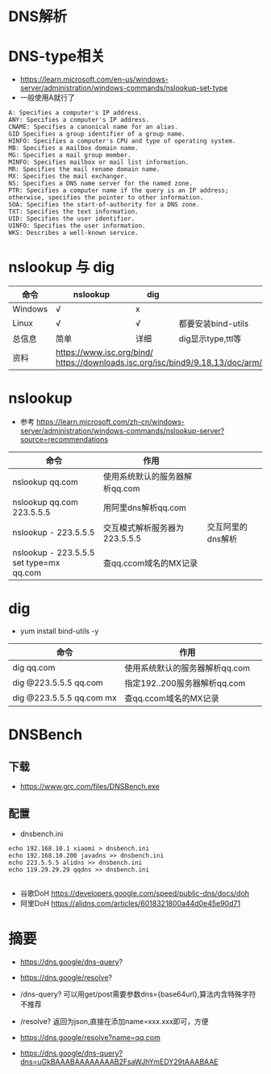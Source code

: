 # DNS解析

# DNS-type相关
* https://learn.microsoft.com/en-us/windows-server/administration/windows-commands/nslookup-set-type
* 一般使用A就行了
```
A: Specifies a computer's IP address.
ANY: Specifies a computer's IP address.
CNAME: Specifies a canonical name for an alias.
GID Specifies a group identifier of a group name.
HINFO: Specifies a computer's CPU and type of operating system.
MB: Specifies a mailbox domain name.
MG: Specifies a mail group member.
MINFO: Specifies mailbox or mail list information.
MR: Specifies the mail rename domain name.
MX: Specifies the mail exchanger.
NS: Specifies a DNS name server for the named zone.
PTR: Specifies a computer name if the query is an IP address; otherwise, specifies the pointer to other information.
SOA: Specifies the start-of-authority for a DNS zone.
TXT: Specifies the text information.
UID: Specifies the user identifier.
UINFO: Specifies the user information.
WKS: Describes a well-known service.
```
# nslookup 与 dig
|命令|nslookup|dig||
|-|-|-|-|
|Windows|√|x||
|Linux|√|√|都要安装bind-utils|
|总信息|简单|详细|dig显示type,ttl等<tr><td>资料</td><td colspan="3">https://www.isc.org/bind/<br>https://downloads.isc.org/isc/bind9/9.18.13/doc/arm/Bv9ARM.pdf</td></tr>

# nslookup
* 参考 https://learn.microsoft.com/zh-cn/windows-server/administration/windows-commands/nslookup-server?source=recommendations

|命令|作用||
|-|-|-|
|nslookup qq.com|使用系统默认的服务器解析qq.com||
|nslookup qq.com 223.5.5.5|用阿里dns解析qq.com||
|nslookup - 223.5.5.5|交互模式解析服务器为223.5.5.5|交互阿里的dns解析|
|nslookup - 223.5.5.5<br>set type=mx<br>qq.com|查qq.ccom域名的MX记录||


# dig
* yum install bind-utils -y

|命令|作用||
|-|-|-|
|dig qq.com|使用系统默认的服务器解析qq.com||
|dig @223.5.5.5 qq.com|指定192..200服务器解析qq.com|
dig @223.5.5.5 qq.com mx|查qq.ccom域名的MX记录||

# DNSBench

## 下载
* https://www.grc.com/files/DNSBench.exe

## 配置
* dnsbench.ini
```
echo 192.168.10.1 xiaomi > dnsbench.ini
echo 192.168.10.200 javadns >> dnsbench.ini
echo 223.5.5.5 alidns >> dnsbench.ini
echo 119.29.29.29 qqdns >> dnsbench.ini
```

##
* 谷歌DoH https://developers.google.com/speed/public-dns/docs/doh
* 阿里DoH https://alidns.com/articles/6018321800a44d0e45e90d71

# 摘要

* https://dns.google/dns-query?
* https://dns.google/resolve?

* /dns-query? 可以用get/post需要参数dns={base64url},算法内含特殊字符 不推荐
* /resolve?   返回为json,直接在添加name=xxx.xxx即可，方便

* https://dns.google/resolve?name=qq.com
* https://dns.google/dns-query?dns=uGkBAAABAAAAAAAAB2FsaWJhYmEDY29tAAABAAE


